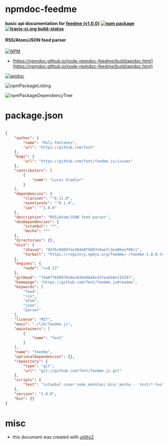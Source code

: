 # npmdoc-feedme

#### basic api documentation for  [feedme (v1.0.0)](https://github.com/fent/feedme.js#readme)  [![npm package](https://img.shields.io/npm/v/npmdoc-feedme.svg?style=flat-square)](https://www.npmjs.org/package/npmdoc-feedme) [![travis-ci.org build-status](https://api.travis-ci.org/npmdoc/node-npmdoc-feedme.svg)](https://travis-ci.org/npmdoc/node-npmdoc-feedme)

#### RSS/Atom/JSON feed parser

[![NPM](https://nodei.co/npm/feedme.png?downloads=true&downloadRank=true&stars=true)](https://www.npmjs.com/package/feedme)

- [https://npmdoc.github.io/node-npmdoc-feedme/build/apidoc.html](https://npmdoc.github.io/node-npmdoc-feedme/build/apidoc.html)

[![apidoc](https://npmdoc.github.io/node-npmdoc-feedme/build/screenCapture.buildCi.browser.%252Ftmp%252Fbuild%252Fapidoc.html.png)](https://npmdoc.github.io/node-npmdoc-feedme/build/apidoc.html)

![npmPackageListing](https://npmdoc.github.io/node-npmdoc-feedme/build/screenCapture.npmPackageListing.svg)

![npmPackageDependencyTree](https://npmdoc.github.io/node-npmdoc-feedme/build/screenCapture.npmPackageDependencyTree.svg)



# package.json

```json

{
    "author": {
        "name": "Roly Fentanes",
        "url": "https://github.com/fent"
    },
    "bugs": {
        "url": "https://github.com/fent/feedme.js/issues"
    },
    "contributors": [
        {
            "name": "Lucas Stadler"
        }
    ],
    "dependencies": {
        "clarinet": "^0.11.0",
        "eventyoshi": "^0.1.4",
        "sax": "^1.0.0"
    },
    "description": "RSS/Atom/JSON feed parser",
    "devDependencies": {
        "istanbul": "*",
        "mocha": "*"
    },
    "directories": {},
    "dist": {
        "shasum": "9d76c0d097ee384e8f9d87e9aefc3ea06eef89c1",
        "tarball": "https://registry.npmjs.org/feedme/-/feedme-1.0.0.tgz"
    },
    "engines": {
        "node": ">=0.12"
    },
    "gitHead": "7da6f7650978a0ac83bd4b44c437ead16e114297",
    "homepage": "https://github.com/fent/feedme.js#readme",
    "keywords": [
        "feed",
        "rss",
        "atom",
        "json",
        "parser"
    ],
    "license": "MIT",
    "main": "./lib/feedme.js",
    "maintainers": [
        {
            "name": "fent"
        }
    ],
    "name": "feedme",
    "optionalDependencies": {},
    "repository": {
        "type": "git",
        "url": "git://github.com/fent/feedme.js.git"
    },
    "scripts": {
        "test": "istanbul cover node_modules/.bin/_mocha -- test/*-test.js"
    },
    "version": "1.0.0",
    "bin": {}
}
```



# misc
- this document was created with [utility2](https://github.com/kaizhu256/node-utility2)
